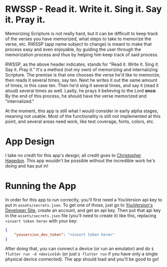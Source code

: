 # RWSSP - Read it. Write it. Sing it. Say it. Pray it.

Memorizing Scripture is not really hard, but it can be difficult
to keep track of the verses you have memorized, what steps to take
to memorize the verse, etc. RWSSP (app name subject to change)
is meant to make that process easy and even enjoyable, by guiding the
user through the memorization process and thus by helping him keep
track of said process.

RWSSP, as the above header indicates, stands for "Read it. Write it. Sing it.
Say it. Pray it." It's a method (not my own) of memorizing and internalizing Scripture.
The premise is that one chooses the verse he'd like to memorize, then reads it
several times, say ten. Next he writes it out the same amount of times, in this
case ten. Then he'd sing it several times, and say it (read it aloud) several
times as well. Lastly, he prays it believing to the Lord **once**. By the end
of this process, he should have the verse memorized and "internalized."

At the moment, this app is still what I would consider in early alpha stages,
meaning not usable. Most of the functionality is still not implemented at this
point, and several areas need work, like test coverage, fonts, colors, etc.

# App Design

I take no credit for this app's design; all credit goes to [Christopher Hagedon](https://github.com/Robotboy897).
This app wouldn't be possible without the incredible work he's doing and has put in!

# Running the App

In order for this app to run correctly, you'll first need a YouVersion api key
to put in `assets/secrets.json`. To get one of those, just go to [YouVersion's Developer Site](https://developers.youversion.com/),
create an account, and get an api key. Then put that api key in the `assets/secrets.json`
file (you'll need to create it) like this, replacing `<insert token here>` with your key:

```json
{
    "youversion_dev_token": "<insert token here>"
}
```

After doing that, you can connect a device (or run an emulator) and do `$ flutter run -d <deviceId>`
(or just `$ flutter run` if you have only a single physical device connected). The app should load
and you'll be good to go!
